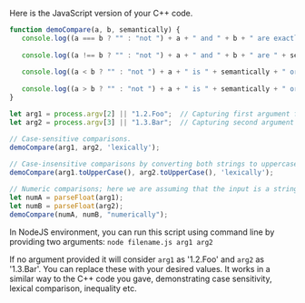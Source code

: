 Here is the JavaScript version of your C++ code.
```javascript
function demoCompare(a, b, semantically) {
   console.log((a === b ? "" : "not ") + a + " and " + b + " are exactly " + semantically + " equal.");
   
   console.log((a !== b ? "" : "not ") + a + " and " + b + " are " + semantically + " inequal.");
    
   console.log((a < b ? "" : "not ") + a + " is " + semantically + " ordered before " + b + '.');
   
   console.log((a > b ? "" : "not ") + a + " is " + semantically + " ordered after " + b + '.');
}

let arg1 = process.argv[2] || "1.2.Foo";  // Capturing first argument from command line or using default value
let arg2 = process.argv[3] || "1.3.Bar";  // Capturing second argument from command line or using default value

// Case-sensitive comparisons.
demoCompare(arg1, arg2, 'lexically');
   
// Case-insensitive comparisons by converting both strings to uppercase.
demoCompare(arg1.toUpperCase(), arg2.toUpperCase(), 'lexically'); 

// Numeric comparisons; here we are assuming that the input is a string representation of numeric value.
let numA = parseFloat(arg1);  
let numB = parseFloat(arg2);
demoCompare(numA, numB, "numerically");
```
In NodeJS environment, you can run this script using command line by providing two arguments: 
`node filename.js arg1 arg2`

If no argument provided it will consider `arg1` as '1.2.Foo' and `arg2` as '1.3.Bar'. You can replace these with your desired values. It works in a similar way to the C++ code you gave, demonstrating case sensitivity, lexical comparison, inequality etc.

